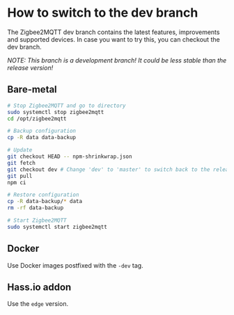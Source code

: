 ---
---
# How to switch to the dev branch

The Zigbee2MQTT dev branch contains the latest features, improvements and supported devices.
In case you want to try this, you can checkout the dev branch.

*NOTE: This branch is a development branch! It could be less stable than the release version!*

## Bare-metal
```bash
# Stop Zigbee2MQTT and go to directory
sudo systemctl stop zigbee2mqtt
cd /opt/zigbee2mqtt

# Backup configuration
cp -R data data-backup

# Update
git checkout HEAD -- npm-shrinkwrap.json
git fetch
git checkout dev # Change 'dev' to 'master' to switch back to the release version
git pull
npm ci

# Restore configuration
cp -R data-backup/* data
rm -rf data-backup

# Start Zigbee2MQTT
sudo systemctl start zigbee2mqtt
```

## Docker
Use Docker images postfixed with the `-dev` tag.

## Hass.io addon
Use the `edge` version.
